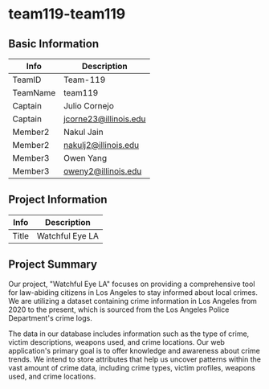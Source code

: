 # team119-team119

## Basic Information

|   Info      |        Description     |
| ----------- | ---------------------- |
| TeamID      |        Team-119        |
| TeamName    |         team119         |
| Captain     |          Julio Cornejo          |
| Captain     |          jcorne23@illinois.edu              |
| Member2     | Nakul Jain             |
| Member2     | nakulj2@illinois.edu   |
| Member3     |         Owen Yang      |
| Member3     |  oweny2@illinois.edu   |


## Project Information

|   Info      |        Description     |
| ----------- | ---------------------- |
|  Title      |       Watchful Eye LA     |

## Project Summary

Our project, "Watchful Eye LA" focuses on providing a comprehensive tool for law-abiding citizens in Los Angeles to stay informed about local crimes. We are utilizing a dataset containing crime information in Los Angeles from 2020 to the present, which is sourced from the Los Angeles Police Department's crime logs.

The data in our database includes information such as the type of crime, victim descriptions, weapons used, and crime locations. Our web application's primary goal is to offer knowledge and awareness about crime trends. We intend to store attributes that help us uncover patterns within the vast amount of crime data, including crime types, victim profiles, weapons used, and crime locations.
